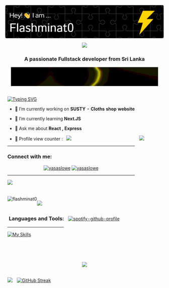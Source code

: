 <img align="center" src="https://github.com/Flashminat0/Flashminat0/blob/main/github-header-image.png" />
<br/>

<p align="center">
  <img src="https://c.tenor.com/MGRypjLNg1AAAAAM/naruto-minato.gif" />
</p>
<h3 align="center">A passionate Fullstack developer from Sri Lanka</h3>
<p align="center">
   <img src="https://github.com/Flashminat0/Flashminat0/blob/89891e1befe9383d86b82a803220380bfbdf8987/standard.gif" />
</p>



<p align="right">
  
  
  
  


</p>

<table class="tg">
<thead>
  <tr>
    <td class="tg-0pky">
      
[![Typing SVG](https://readme-typing-svg.herokuapp.com?center=true&vCenter=true&lines=Take+a+time+to+appriciate+my+work+%E2%9D%A4%EF%B8%8F)](https://git.io/typing-svg)
      
      
- 🔭 I’m currently working on **SUSTY - Cloths shop website**

- 🌱 I’m currently learning **Next.JS**

- 💬 Ask me about **React , Express**


- 🔄️ Profile view counter :  &nbsp;  ![](https://komarev.com/ghpvc/?username=Flashminat0&style=flat-square)
<hr/>
    <h3 align="left">Connect with me:</h3>
<p align="center">
<a href="https://linkedin.com/in/yasaslowe" target="blank"><img align="center" src="https://img.shields.io/badge/LinkedIn-0077B5?style=for-the-badge&logo=linkedin&logoColor=white" alt="yasaslowe"  /></a>
  <a href="mailto:wyasaslowe@gmail.com" target="blank"><img align="center" src="https://img.shields.io/badge/Gmail-D14836?style=for-the-badge&logo=gmail&logoColor=white" alt="yasaslowe"  /></a><hr/>
  
  
![](https://quotes-github-readme.vercel.app/api?type=horizontal&theme=radical)  
  
</p></td>
    <td class="tg-0lax">
      <img src="https://i.redd.it/zi3wy5pqmx491.png" width="512px"/>
      <br/><br/>
    
  </td>
  </tr>
</thead>
</table>




<table style="border-collapse:collapse;border-spacing:0;" cellpadding="0" cellspacing="0" border="0">
<thead>
  <tr>
    <td class="tg-0pky"><img align="left" src="https://github-readme-stats.vercel.app/api/top-langs?username=flashminat0&show_icons=true&theme=dark&locale=en&layout=compact" alt="flashminat0" />
      
      
  </p>
      <img src="https://forthebadge.com/images/badges/uses-js.svg" />
  
  
  
      
</td>
    <td class="tg-0pky" rowspan="2">


[![spotify-github-profile](https://spotify-github-profile.vercel.app/api/view?uid=31sgqh6byvb453iq56lij7uhizwi&cover_image=true&theme=default&bar_color=53b14f&bar_color_cover=true)](https://spotify-github-profile.vercel.app/api/view?uid=31sgqh6byvb453iq56lij7uhizwi&redirect=true)


      
</td>
  </tr>
  <tr>
    <td class="tg-0pky">
<h3>&nbsp;Languages and Tools:</h3><hr/>


[![My Skills](https://skillicons.dev/icons?i=xxx,react,nextjs,nodejs,express,redux,mongodb,graphql,postgres,idea,heroku,xxx,xxx,firebase,aws,gcp,tailwind,figma,html,css,js,git,github&perline=12)](https://skillicons.dev)

</td>
  </tr>
</thead>
</table>

</br></br>

<div align="center">
  
  
  
  

  
  
  
  
![](http://github-profile-summary-cards.vercel.app/api/cards/profile-details?username=Flashminat0&theme=github_dark)


</div>

<table class="tg" style="border: none!important">
<thead>
  <tr>
    <td class="tg-0pky">
      
      
![](https://github-readme-stats.vercel.app/api?username=Flashminat0&theme=vision-friendly-dark&hide_border=true&include_all_commits=false&count_private=true)
      
      
      
</td>
    <td class="tg-0pky">

      
[![GitHub Streak](https://github-readme-streak-stats.herokuapp.com?user=Flashminat0&theme=dark&hide_border=true&date_format=M%20j%5B%2C%20Y%5D&background=FFFFFF00&currStreakNum=A643FF&fire=FFC91D&sideNums=6711B4)](https://git.io/streak-stats)
      
      
      
      
</td>
  </tr>
</thead>

</table>
